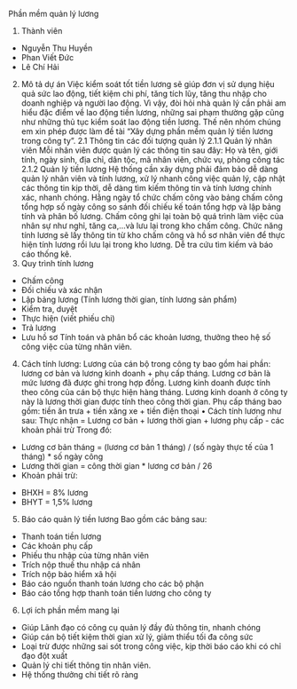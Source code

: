 Phần mềm quản lý lương
1.	Thành viên 
-	Nguyễn Thu Huyền
-	Phan Viết Đức
-	Lê Chí Hải
2.	Mô tả dự án
Việc kiểm soát tốt tiền lương sẽ giúp đơn vị sử dụng hiệu quả sức lao động, tiết kiệm chi phí, tăng tích lũy, tăng thu nhập cho doanh nghiệp và người lao động. Vì vậy, đòi hỏi nhà quản lý cần phải am hiểu đặc điểm về lao động tiền lương, những sai phạm thường gặp cũng như những thủ tục kiểm soát lao động tiền lương. Thế nên nhóm chúng em xin phép được làm đề tài “Xây dựng phần mềm quản lý tiền lương trong công ty”.
2.1 Thông tin các đối tượng quản lý
2.1.1 Quản lý nhân viên
Mỗi nhân viên được quản lý các thông tin sau đây: Họ và tên, giới tính, ngày sinh, địa chỉ, dân tộc, mã nhân viên, chức vụ, phòng công tác
		2.1.2 Quản lý tiền lương
Hệ thống cần xây dựng phải đảm bảo dễ dàng quản lý nhân viên và tính lương, xử lý nhanh công việc quản lý, cập nhật các thông tin kịp thời, dễ dàng tìm kiếm thông tin và tính lương chính xác, nhanh chóng.
Hằng ngày tổ chức chấm công vào bảng chấm công tổng hợp số ngày công so sánh đối chiếu kế toán tổng hợp và lập bảng tính và phân bố lương. Chấm công ghi lại toàn bộ quá trình làm việc của nhân sự như nghỉ, tăng ca,...và lưu lại trong kho chấm công.
Chức năng tính lương sẽ lấy thông tin từ kho chấm công và hồ sơ nhân viên để thực hiện tính lương rồi lưu lại trong kho lương. Dễ tra cứu tìm kiếm và báo cáo thống kê.
3.	Quy trình tính lương
-	Chấm công
-	Đối chiếu và xác nhận
-	Lập bảng lương (Tính lương thời gian, tính lương sản phẩm)
-	Kiểm tra, duyệt
-	Thực hiện (viết phiếu chi)
-	Trả lương
-	Lưu hồ sơ
Tính toán và phân bổ các khoản lương, thưởng theo hệ số công việc của từng nhân viên.
4.	Cách tính lương:
Lương của cán bộ trong công ty bao gồm hai phần: lương cơ bản và lương kinh doanh + phụ cấp tháng.
Lương cơ bản là mức lương đã được ghi trong hợp đồng.
Lương kinh doanh được tính theo công của cán bộ thực hiện hàng tháng. Lương kinh doanh ở công ty này là lương thời gian được tính theo công thời gian.
Phụ cấp tháng bao gồm: tiền ăn trưa + tiền xăng xe + tiền điện thoại
•	Cách tính lương như sau:
Thực nhận = Lương cơ bản + lương thời gian + lương phụ cấp - các khoản phải trừ
Trong đó:
-	Lương cơ bản tháng = (lương cơ bản 1 tháng) / (số ngày thực tế của 1 tháng) * số ngày công
-	Lương thời gian = công thời gian * lương cơ bản / 26
-	Khoản phải trừ:
+  BHXH = 8% lương
+  BHYT = 1,5% lương
5.	Báo cáo quản lý tiền lương
Bao gồm các bảng sau:
-	Thanh toán tiền lương
-	Các khoản phụ cấp
-	Phiếu thu nhập của từng nhân viên
-	Trích nộp thuế thu nhập cá nhân
-	Trích nộp bảo hiểm xã hội
-	Báo cáo nguồn thanh toán lương cho các bộ phận
-	Báo cáo tổng hợp thanh toán tiền lương cho công ty
6.	Lợi ích phần mềm mang lại
-	Giúp Lãnh đạo có công cụ quản lý đầy đủ thông tin, nhanh chóng
-	Giúp cán bộ tiết kiệm thời gian xử lý, giảm thiểu tối đa công sức
-	Loại trừ được những sai sót trong công việc, kịp thời báo cáo khi có chỉ đạo đột xuất
-	Quản lý chi tiết thông tin nhân viên.
-	Hệ thống thưởng chi tiết rõ ràng